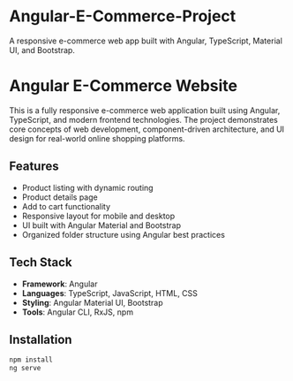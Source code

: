 # Angular-E-Commerce-Project
A responsive e-commerce web app built with Angular, TypeScript, Material UI, and Bootstrap.

#  Angular E-Commerce Website

This is a fully responsive e-commerce web application built using Angular, TypeScript, and modern frontend technologies. The project demonstrates core concepts of web development, component-driven architecture, and UI design for real-world online shopping platforms.

##  Features

- Product listing with dynamic routing
- Product details page
- Add to cart functionality
- Responsive layout for mobile and desktop
- UI built with Angular Material and Bootstrap
- Organized folder structure using Angular best practices

##  Tech Stack

- **Framework**: Angular
- **Languages**: TypeScript, JavaScript, HTML, CSS
- **Styling**: Angular Material UI, Bootstrap
- **Tools**: Angular CLI, RxJS, npm

##  Installation

```bash
npm install
ng serve

